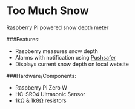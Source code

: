 # Too Much Snow

Raspberry Pi powered snow depth meter

###Features:
- Raspberry measures snow depth
- Alarms with notification using [Pushsafer](https://www.pushsafer.com/ "Pushsafer")
- Displays current snow depth on local website

###Hardware/Components:
- Raspberry Pi Zero W
- HC-SR04 Ultrasonic Sensor
- 1kΩ & 1k8Ω resistors
